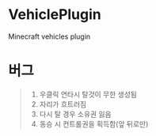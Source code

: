 # VehiclePlugin
Minecraft vehicles plugin

# 버그
> 1. 우클릭 연타시 탈것이 무한 생성됨
> 2. 자리가 흐트러짐
> 3. 다시 탈 경우 소유권 잃음
> 4. 동승 시 컨트롤권을 획득함(앞 뒤로만)